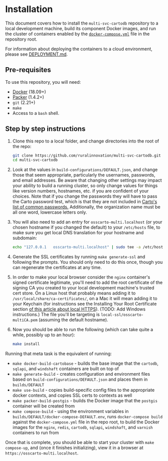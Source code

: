# Installation

This document covers how to install the `multi-svc-cartodb` repository to a local development machine, build its component Docker images, and run the cluster of containers enabled by the [`docker-compose.yml`](../docker-compose.yml) file in the repository root.

For information about deploying the containers to a cloud environment, please see [DEPLOYMENT.md](./DEPLOYMENT.md).

## Pre-requisites

To use this repository, you will need:

* [Docker](https://www.docker.com/) (18.09+)
* [Packer](https://www.packer.io) (1.4.2+)
* `git` (2.21+)
* `make`
* Access to a `bash` shell.

## Step by step instructions

1. Clone this repo to a local folder, and change directories into the root of the repo:

    ```bash
    git clone https://github.com/ruralinnovation/multi-svc-cartodb.git
    cd multi-svc-cartodb
    ```

1. Look at the values in `build-configurations/DEFAULT.json`, and change those that seem appropriate, particularly the usernames, passwords, and email addresses. Be aware that changing other settings may impact your ability to build a running cluster, so only change values for things like version numbers, hostnames, etc. if you are confident of your choices. Note that if you change the passwords they will have to pass the Carto password test, which is that they are not included in [Carto's list of common passwords.](https://github.com/CartoDB/cartodb/blob/master/lib/carto/common_passwords.rb) Additionally, the organization name must be all one word, lowercase letters only.
1. You will also need to add an entry for `osscarto-multi.localhost` (or your chosen hostname if you changed the default) to your `/etc/hosts` file, to make sure you get local DNS translation for your hostname and subdomain:

    ```bash
    echo "127.0.0.1   osscarto-multi.localhost" | sudo tee -a /etc/hosts
    ```

1. Generate the SSL certificates by running `make generate-ssl` and following the prompts. You should only need to do this once, though you can regenerate the certificates at any time.
1. In order to make your local browser consider the `nginx` container's signed certificate legitimate, you'll need to add the root certificate of the signing CA you created to your local development machine's trusted cert store. On a Linux host that probably means adding it to `/usr/local/share/ca-certificates/`, on a Mac it will mean adding it to your Keychain (for instructions see the Installing Your Root Certificate section [of this article about local HTTPS](https://deliciousbrains.com/ssl-certificate-authority-for-local-https-development/)). (TODO: Add Windows instructions.) The file you'll be targeting is `local-ssl/osscarto-multiCA.pem` (assuming the default hostname).
1. Now you should be able to run the following (which can take quite a while, possibly up to an hour):

    ```bash
    make install
    ```


Running that meta task is the equivalent of running:

* `make docker-build-cartobase` - builds the base image that the `cartodb`, `sqlapi`, and `windshaft` containers are built on top of
* `make generate-build` - creates configuration and environment files based on `build-configurations/DEFAULT.json` and places them in `builds/DEFAULT`
* `make use-build` - copies build-specific config files to the appropriate docker contexts, and copies SSL certs to contexts as well
* `make packer-build-postgis` - builds the Docker image that the `postgis` container will be created from
* `make compose-build` - using the environment variables in `builds/DEFAULT/docker-compose-DEFAULT.env`, runs `docker-compose build` against the `docker-compose.yml` file in the repo root, to build the Docker images for the `nginx`, `redis`, `cartodb`, `sqlapi`, `windshaft`, and `varnish` containers to run from

Once that is complete, you should be able to start your cluster with `make compose-up`, and (once it finishes initializing), view it in a browser at `https://osscarto-multi.localhost`.
